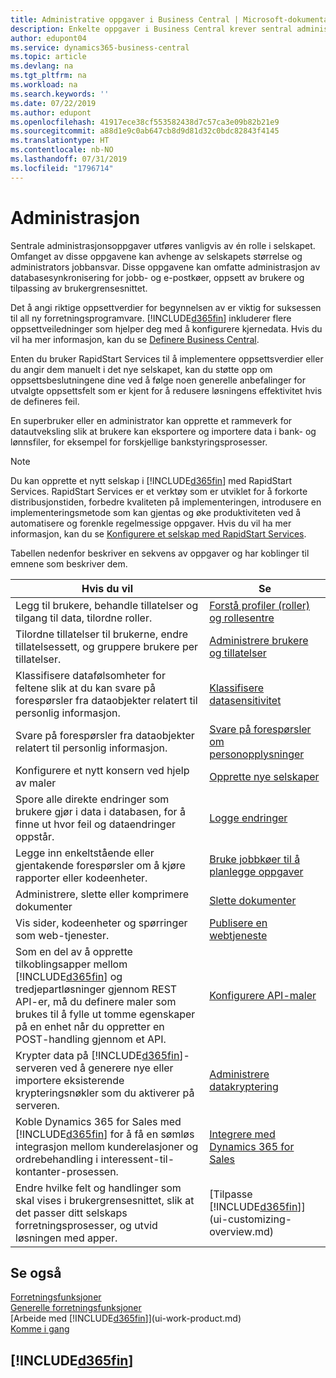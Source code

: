 ```yaml
---
title: Administrative oppgaver i Business Central | Microsoft-dokumentasjon
description: Enkelte oppgaver i Business Central krever sentral administrasjon og oppsett. Se hva de er, og finn ut hva som må gjøres.
author: edupont04
ms.service: dynamics365-business-central
ms.topic: article
ms.devlang: na
ms.tgt_pltfrm: na
ms.workload: na
ms.search.keywords: ''
ms.date: 07/22/2019
ms.author: edupont
ms.openlocfilehash: 41917ece38cf553582438d7c57ca3e09b82b21e9
ms.sourcegitcommit: a88d1e9c0ab647cb8d9d81d32c0bdc82843f4145
ms.translationtype: HT
ms.contentlocale: nb-NO
ms.lasthandoff: 07/31/2019
ms.locfileid: "1796714"
---
```

# <a name="administration"></a>Administrasjon
Sentrale administrasjonsoppgaver utføres vanligvis av én rolle i selskapet. Omfanget av disse oppgavene kan avhenge av selskapets størrelse og administrators jobbansvar. Disse oppgavene kan omfatte administrasjon av databasesynkronisering for jobb- og e-postkøer, oppsett av brukere og tilpassing av brukergrensesnittet.  

Det å angi riktige oppsettverdier for begynnelsen av er viktig for suksessen til all ny forretningsprogramvare. [!INCLUDE[d365fin](includes/d365fin_md.md)] inkluderer flere oppsettveiledninger som hjelper deg med å konfigurere kjernedata. Hvis du vil ha mer informasjon, kan du se [Definere Business Central](setup.md).

Enten du bruker RapidStart Services til å implementere oppsettsverdier eller du angir dem manuelt i det nye selskapet, kan du støtte opp om oppsettsbeslutningene dine ved å følge noen generelle anbefalinger for utvalgte oppsettsfelt som er kjent for å redusere løsningens effektivitet hvis de defineres feil.  

En superbruker eller en administrator kan opprette et rammeverk for datautveksling slik at brukere kan eksportere og importere data i bank- og lønnsfiler, for eksempel for forskjellige bankstyringsprosesser.

> [!NOTE]
> Du kan opprette et nytt selskap i [!INCLUDE[d365fin](includes/d365fin_md.md)] med RapidStart Services. RapidStart Services er et verktøy som er utviklet for å forkorte distribusjonstiden, forbedre kvaliteten på implementeringen, introdusere en implementeringsmetode som kan gjentas og øke produktiviteten ved å automatisere og forenkle regelmessige oppgaver. Hvis du vil ha mer informasjon, kan du se [Konfigurere et selskap med RapidStart Services](admin-set-up-a-company-with-rapidstart.md).

Tabellen nedenfor beskriver en sekvens av oppgaver og har koblinger til emnene som beskriver dem.   

|**Hvis du vil**|**Se**|  
|------------|-------------|  
|Legg til brukere, behandle tillatelser og tilgang til data, tilordne roller.|[Forstå profiler (roller) og rollesentre](admin-users-profiles-roles.md)|  
|Tilordne tillatelser til brukerne, endre tillatelsessett, og gruppere brukere per tillatelser.|[Administrere brukere og tillatelser](ui-how-users-permissions.md)|
|Klassifisere datafølsomheter for feltene slik at du kan svare på forespørsler fra dataobjekter relatert til personlig informasjon.|[Klassifisere datasensitivitet](admin-classifying-data-sensitivity.md)|
|Svare på forespørsler fra dataobjekter relatert til personlig informasjon.|[Svare på forespørsler om personopplysninger](admin-responding-to-requests-about-personal-data.md)|
|Konfigurere et nytt konsern ved hjelp av maler|[Opprette nye selskaper](about-new-company.md)|
|Spore alle direkte endringer som brukere gjør i data i databasen, for å finne ut hvor feil og dataendringer oppstår.|[Logge endringer](across-log-changes.md)|  
|Legge inn enkeltstående eller gjentakende forespørsler om å kjøre rapporter eller kodeenheter.|[Bruke jobbkøer til å planlegge oppgaver](admin-job-queues-schedule-tasks.md)|  
|Administrere, slette eller komprimere dokumenter|[Slette dokumenter](admin-manage-documents.md)|  
|Vis sider, kodeenheter og spørringer som web-tjenester.|[Publisere en webtjeneste](across-how-publish-web-service.md)|
|Som en del av å opprette tilkoblingsapper mellom [!INCLUDE[d365fin](includes/d365fin_md.md)] og tredjepartløsninger gjennom REST API-er, må du definere maler som brukes til å fylle ut tomme egenskaper på en enhet når du oppretter en POST-handling gjennom et API.|[Konfigurere API-maler](admin-configuring-api-template.md)|
|Krypter data på [!INCLUDE[d365fin](includes/d365fin_md.md)]-serveren ved å generere nye eller importere eksisterende krypteringsnøkler som du aktiverer på serveren.|[Administrere datakryptering](admin-manage-data-encryption.md)|
|Koble Dynamics 365 for Sales med [!INCLUDE[d365fin](includes/d365fin_md.md)] for å få en sømløs integrasjon mellom kunderelasjoner og ordrebehandling i interessent-til-kontanter-prosessen.|[Integrere med Dynamics 365 for Sales](admin-prepare-dynamics-365-for-sales-for-integration.md)|
|Endre hvilke felt og handlinger som skal vises i brukergrensesnittet, slik at det passer ditt selskaps forretningsprosesser, og utvid løsningen med apper.|[Tilpasse [!INCLUDE[d365fin](includes/d365fin_md.md)]](ui-customizing-overview.md)|

## <a name="see-also"></a>Se også
[Forretningsfunksjoner](across-business-functionality.md)  
[Generelle forretningsfunksjoner](ui-across-business-areas.md)  
[Arbeide med [!INCLUDE[d365fin](includes/d365fin_md.md)]](ui-work-product.md)  
[Komme i gang](product-get-started.md)    

## [!INCLUDE[d365fin](includes/free_trial_md.md)]  
